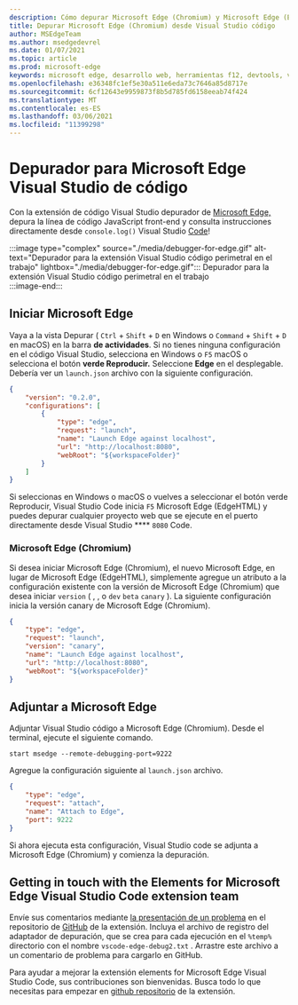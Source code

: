 ```yaml
---
description: Cómo depurar Microsoft Edge (Chromium) y Microsoft Edge (EdgeHTML) desde Visual Studio código
title: Depurar Microsoft Edge (Chromium) desde Visual Studio código
author: MSEdgeTeam
ms.author: msedgedevrel
ms.date: 01/07/2021
ms.topic: article
ms.prod: microsoft-edge
keywords: microsoft edge, desarrollo web, herramientas f12, devtools, vs code, visual studio code, depurador
ms.openlocfilehash: e36348fc1ef5e30a511e6eda73c7646a85d8717e
ms.sourcegitcommit: 6cf12643e9959873f8b5d785fd6158eeab74f424
ms.translationtype: MT
ms.contentlocale: es-ES
ms.lasthandoff: 03/06/2021
ms.locfileid: "11399298"
---
```

# <a name="debugger-for-microsoft-edge-visual-studio-code-extension"></a>Depurador para Microsoft Edge Visual Studio de código  

Con la extensión de código Visual Studio depurador de [Microsoft Edge,][VisualstudioMarketplaceDebuggerMicrosoftEdge] depura la línea de código JavaScript front-end y consulta instrucciones directamente desde `console.log()` Visual Studio [Code][VisualstudioCode]!  

:::image type="complex" source="./media/debugger-for-edge.gif" alt-text="Depurador para la extensión Visual Studio código perimetral en el trabajo" lightbox="./media/debugger-for-edge.gif":::
   Depurador para la extensión Visual Studio código perimetral en el trabajo  
:::image-end:::

<!--![Debugger for Edge Visual Studio Code extension at work][ImageGifDebuggerEdge]  -->  

## <a name="launching-microsoft-edge"></a>Iniciar Microsoft Edge  

Vaya a la vista Depurar \( `Ctrl` + `Shift` + `D` en Windows o `Command` + `Shift` + `D` en macOS\) en la barra **de actividades**.  Si no tienes ninguna configuración en el código Visual Studio, selecciona en Windows o `F5` macOS o selecciona el botón **verde Reproducir.**  Seleccione **Edge** en el desplegable.  Debería ver un `launch.json` archivo con la siguiente configuración.  

```json
{
    "version": "0.2.0",
    "configurations": [
        {
            "type": "edge",
            "request": "launch",
            "name": "Launch Edge against localhost",
            "url": "http://localhost:8080",
            "webRoot": "${workspaceFolder}"
        }
    ]
}
```  

Si seleccionas en Windows o macOS o vuelves a seleccionar el botón verde Reproducir, Visual Studio Code inicia `F5` Microsoft Edge \(EdgeHTML\) y puedes depurar cualquier proyecto web que se ejecute en el puerto directamente desde Visual Studio **** `8080` Code.  

### <a name="microsoft-edge-chromium"></a>Microsoft Edge (Chromium)  

Si desea iniciar Microsoft Edge \(Chromium\), el nuevo Microsoft Edge, en lugar de Microsoft Edge \(EdgeHTML\), simplemente agregue un atributo a la configuración existente con la versión de Microsoft Edge \(Chromium\) que desea iniciar `version` \( , , o `dev` `beta` `canary` \).  La siguiente configuración inicia la versión canary de Microsoft Edge \(Chromium\).  

```json
{
    "type": "edge",
    "request": "launch",
    "version": "canary",
    "name": "Launch Edge against localhost",
    "url": "http://localhost:8080",
    "webRoot": "${workspaceFolder}"
}
```  

## <a name="attaching-to-microsoft-edge"></a>Adjuntar a Microsoft Edge  

Adjuntar Visual Studio código a Microsoft Edge \(Chromium\).  Desde el terminal, ejecute el siguiente comando.  

```shell
start msedge --remote-debugging-port=9222
```  

Agregue la configuración siguiente al `launch.json` archivo.   

```json
{
    "type": "edge",
    "request": "attach",
    "name": "Attach to Edge",
    "port": 9222
}
```  

Si ahora ejecuta esta configuración, Visual Studio code se adjunta a Microsoft Edge \(Chromium\) y comienza la depuración.  

## <a name="getting-in-touch-with-the-elements-for-microsoft-edge-visual-studio-code-extension-team"></a>Getting in touch with the Elements for Microsoft Edge Visual Studio Code extension team    

Envíe sus comentarios mediante [la presentación de un problema][GithubMicrosoftVscodeEdgeDebug2NewIssue] en el repositorio de [GitHub][GithubMicrosoftVscodeEdgeDebug2] de la extensión.  Incluya el archivo de registro del adaptador de depuración, que se crea para cada ejecución en el `%temp%` directorio con el nombre `vscode-edge-debug2.txt` .  Arrastre este archivo a un comentario de problema para cargarlo en GitHub.  

Para ayudar a mejorar la extensión elements for Microsoft Edge Visual Studio Code, sus contribuciones son bienvenidas.  Busca todo lo que necesitas para empezar en [github repositorio][GithubMicrosoftVscodeEdgeDebug2] de la extensión.  


<!-- image links -->  

<!--[ImageGifDebuggerEdge]: ./media/debugger-for-edge.gif "Debugger for Edge Visual Studio Code extension in action"  -->  
[ImagePngDebuggerEdge]: ./media/debugger-for-edge.png "Debugger for Edge Visual Studio Code extension in action"  

<!--links -->  

[VisualstudioCode]: https://code.visualstudio.com "Visual Studio código"  
[VisualStudioCodeDocs]: https://code.visualstudio.com/Docs "Documentación | Visual Studio código"   

[GithubMicrosoftVscodeEdgeDebug2]: https://github.com/Microsoft/vscode-edge-debug2 "microsoft/vscode-edge-debug2 | GitHub"  
[GithubMicrosoftVscodeEdgeDebug2NewIssue]: https://github.com/Microsoft/vscode-edge-debug2/issues/new "Nuevo problema: microsoft/vscode-edge-debug2 | GitHub"  

[VisualstudioMarketplaceDebuggerMicrosoftEdge]: https://marketplace.visualstudio.com/items?itemName=msjsdiag.debugger-for-edge "Depurador para Microsoft Edge | Visual Studio Marketplace"  
